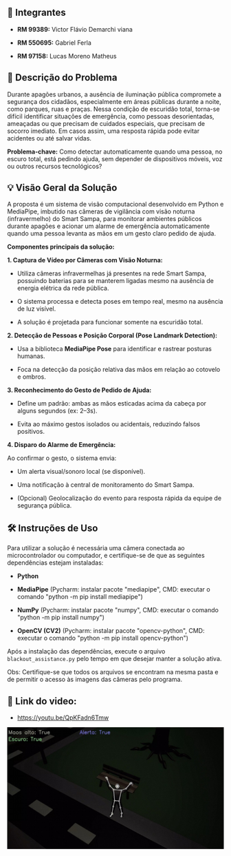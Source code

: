 ## 👤 Integrantes

- **RM 99389:** Victor Flávio Demarchi viana

- **RM 550695:** Gabriel Ferla

- **RM 97158:** Lucas Moreno Matheus

## 🧩 Descrição do Problema
Durante apagões urbanos, a ausência de iluminação pública compromete a segurança dos cidadãos, especialmente em áreas públicas durante a noite, como parques, ruas e praças. Nessa condição de escuridão total, torna-se difícil identificar situações de emergência, como pessoas desorientadas, ameaçadas ou que precisam de cuidados especiais, que precisam de socorro imediato. Em casos assim, uma resposta rápida pode evitar acidentes ou até salvar vidas.

**Problema-chave:** Como detectar automaticamente quando uma pessoa, no escuro total, está pedindo ajuda, sem depender de dispositivos móveis, voz ou outros recursos tecnológicos?

## 💡 Visão Geral da Solução
A proposta é um sistema de visão computacional desenvolvido em Python e MediaPipe, imbutido nas câmeras de vigilância com visão noturna (infravermelho) do Smart Sampa, para monitorar ambientes públicos durante apagões e acionar um alarme de emergência automaticamente quando uma pessoa levanta as mãos em um gesto claro pedido de ajuda.

**Componentes principais da solução:**

**1. Captura de Vídeo por Câmeras com Visão Noturna:**

* Utiliza câmeras infravermelhas já presentes na rede Smart Sampa, possuindo baterias para se manterem ligadas mesmo na ausência de energia elétrica da rede pública.

* O sistema processa e detecta poses em tempo real, mesmo na ausência de luz visível.

* A solução é projetada para funcionar somente na escuridão total.

**2. Detecção de Pessoas e Posição Corporal (Pose Landmark Detection):**

* Usa a biblioteca **MediaPipe Pose** para identificar e rastrear posturas humanas.

* Foca na detecção da posição relativa das mãos em relação ao cotovelo e ombros.

**3. Reconhecimento do Gesto de Pedido de Ajuda:**

* Define um padrão: ambas as mãos esticadas acima da cabeça por alguns segundos (ex: 2–3s).

* Evita ao máximo gestos isolados ou acidentais, reduzindo falsos positivos.

**4. Disparo do Alarme de Emergência:**

Ao confirmar o gesto, o sistema envia:

* Um alerta visual/sonoro local (se disponível).

* Uma notificação à central de monitoramento do Smart Sampa.

* (Opcional) Geolocalização do evento para resposta rápida da equipe de segurança pública.

## 🛠️ Instruções de Uso
Para utilizar a solução é necessária uma câmera conectada ao microcontrolador ou computador, e certifique-se de que as seguintes dependências estejam instaladas:

* **Python**

* **MediaPipe** (Pycharm: instalar pacote "mediapipe", CMD: executar o comando "python -m pip install mediapipe")

* **NumPy** (Pycharm: instalar pacote "numpy", CMD: executar o comando "python -m pip install numpy")

* **OpenCV (CV2)** (Pycharm: instalar pacote "opencv-python", CMD: executar o comando "python -m pip install opencv-python")

Após a instalação das dependências, execute o arquivo `blackout_assistance.py` pelo tempo em que desejar manter a solução ativa. 

Obs: Certifique-se que todos os arquivos se encontram na mesma pasta e de permitir o acesso às imagens das câmeras pelo programa.

## 🔗 Link do video:

* https://youtu.be/QpKFadn6Tmw

![Screenshot](imagem_1.jpg)
